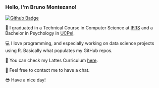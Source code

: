 ### Hello, I'm Bruno Montezano!

[![Github Badge](https://img.shields.io/badge/-Github-000?style=flat-square&logo=Github&logoColor=white&link=https://github.com/brunomontezano)](https://github.com/brunomontezano)

📖 I graduated in a Technical Course in Computer Science at [IFRS](https://ifrs.edu.br/) and a Bachelor in Psychology in [UCPel](https://ucpel.edu.br/).

💻 I love programming, and especially working on data science projects using R. Basically what populates my GitHub repos.

📑 You can check my Lattes Curriculum [here](https://lattes.cnpq.br/5680118320056968).

👀 Feel free to contact me to have a chat.

😎 Have a nice day!

